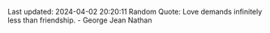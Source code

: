 Last updated: 2024-04-02 20:20:11
Random Quote: Love demands infinitely less than friendship. - George Jean Nathan